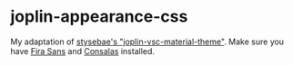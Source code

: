 # joplin-appearance-css

My adaptation of [stysebae's "joplin-vsc-material-theme"](https://github.com/stysebae/joplin-vsc-material-theme). Make sure you have [Fira Sans](https://fonts.google.com/specimen/Fira+Sans) and [Consalas](https://docs.microsoft.com/en-us/typography/font-list/consolas) installed.
